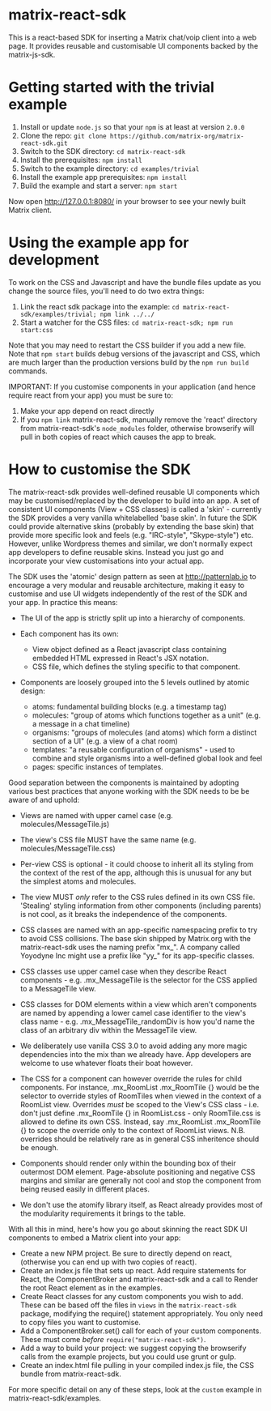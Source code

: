 matrix-react-sdk
================

This is a react-based SDK for inserting a Matrix chat/voip client into a web page.
It provides reusable and customisable UI components backed by the matrix-js-sdk.

Getting started with the trivial example
========================================

1. Install or update `node.js` so that your `npm` is at least at version `2.0.0`
2. Clone the repo: `git clone https://github.com/matrix-org/matrix-react-sdk.git` 
3. Switch to the SDK directory: `cd matrix-react-sdk`
4. Install the prerequisites: `npm install`
5. Switch to the example directory: `cd examples/trivial`
6. Install the example app prerequisites: `npm install`
7. Build the example and start a server: `npm start`

Now open http://127.0.0.1:8080/ in your browser to see your newly built
Matrix client.

Using the example app for development
=====================================

To work on the CSS and Javascript and have the bundle files update as you
change the source files, you'll need to do two extra things:

1. Link the react sdk package into the example:
   `cd matrix-react-sdk/examples/trivial; npm link ../../`
2. Start a watcher for the CSS files:
   `cd matrix-react-sdk; npm run start:css`

Note that you may need to restart the CSS builder if you add a new file. Note
that `npm start` builds debug versions of the javascript and CSS, which are
much larger than the production versions build by the `npm run build` commands.

IMPORTANT: If you customise components in your application (and hence require
react from your app) you must be sure to:

1. Make your app depend on react directly
2. If you `npm link` matrix-react-sdk, manually remove the 'react' directory
   from matrix-react-sdk's `node_modules` folder, otherwise browserify will
   pull in both copies of react which causes the app to break.

How to customise the SDK
========================

The matrix-react-sdk provides well-defined reusable UI components which may be
customised/replaced by the developer to build into an app.  A set of consistent
UI components (View + CSS classes) is called a 'skin' - currently the SDK
provides a very vanilla whitelabelled 'base skin'.  In future the SDK could
provide alternative skins (probably by extending the base skin) that provide more
specific look and feels (e.g. "IRC-style", "Skype-style") etc.  However, unlike
Wordpress themes and similar, we don't normally expect app developers to define
reusable skins.  Instead you just go and incorporate your view customisations
into your actual app.

The SDK uses the 'atomic' design pattern as seen at http://patternlab.io to
encourage a very modular and reusable architecture, making it easy to
customise and use UI widgets independently of the rest of the SDK and your app.
In practice this means:

 * The UI of the app is strictly split up into a hierarchy of components.
 
 * Each component has its own:
   * View object defined as a React javascript class containing embedded
     HTML expressed in React's JSX notation.
   * CSS file, which defines the styling specific to that component.
 
 * Components are loosely grouped into the 5 levels outlined by atomic design:
   * atoms: fundamental building blocks (e.g. a timestamp tag)
   * molecules: "group of atoms which functions together as a unit"
     (e.g. a message in a chat timeline)
   * organisms: "groups of molecules (and atoms) which form a distinct section
     of a UI" (e.g. a view of a chat room)
   * templates: "a reusable configuration of organisms" - used to combine and
     style organisms into a well-defined global look and feel
   * pages: specific instances of templates.

 Good separation between the components is maintained by adopting various best
 practices that anyone working with the SDK needs to be be aware of and uphold:

  * Views are named with upper camel case (e.g. molecules/MessageTile.js)

  * The view's CSS file MUST have the same name (e.g. molecules/MessageTile.css)

  * Per-view CSS is optional - it could choose to inherit all its styling from
    the context of the rest of the app, although this is unusual for any but 
    the simplest atoms and molecules.

  * The view MUST *only* refer to the CSS rules defined in its own CSS file.
    'Stealing' styling information from other components (including parents)
    is not cool, as it breaks the independence of the components.

  * CSS classes are named with an app-specific namespacing prefix to try to avoid
    CSS collisions.  The base skin shipped by Matrix.org with the matrix-react-sdk
    uses the naming prefix "mx_".  A company called Yoyodyne Inc might use a
    prefix like "yy_" for its app-specific classes.

  * CSS classes use upper camel case when they describe React components - e.g.
    .mx_MessageTile is the selector for the CSS applied to a MessageTile view.

  * CSS classes for DOM elements within a view which aren't components are named
    by appending a lower camel case identifier to the view's class name - e.g.
    .mx_MessageTile_randomDiv is how you'd name the class of an arbitrary div
    within the MessageTile view.

  * We deliberately use vanilla CSS 3.0 to avoid adding any more magic
    dependencies into the mix than we already have.  App developers are welcome
    to use whatever floats their boat however.

  * The CSS for a component can however override the rules for child components.
    For instance, .mx_RoomList .mx_RoomTile {} would be the selector to override
    styles of RoomTiles when viewed in the context of a RoomList view.
    Overrides *must* be scoped to the View's CSS class - i.e. don't just define
    .mx_RoomTile {} in RoomList.css - only RoomTile.css is allowed to define its
    own CSS.  Instead, say .mx_RoomList .mx_RoomTile {} to scope the override
    only to the context of RoomList views.  N.B. overrides should be relatively
    rare as in general CSS inheritence should be enough.

  * Components should render only within the bounding box of their outermost DOM
    element. Page-absolute positioning and negative CSS margins and similar are
    generally not cool and stop the component from being reused easily in
    different places.

  * We don't use the atomify library itself, as React already provides most
    of the modularity requirements it brings to the table.

With all this in mind, here's how you go about skinning the react SDK UI
components to embed a Matrix client into your app:

  * Create a new NPM project. Be sure to directly depend on react, (otherwise
    you can end up with two copies of react).
  * Create an index.js file that sets up react. Add require statements for
    React, the ComponentBroker and matrix-react-sdk and a call to Render
    the root React element as in the examples.
  * Create React classes for any custom components you wish to add. These
    can be based off the files in `views` in the `matrix-react-sdk` package,
    modifying the require() statement appropriately.
    You only need to copy files you want to customise.
  * Add a ComponentBroker.set() call for each of your custom components. These
    must come *before* `require("matrix-react-sdk")`.
  * Add a way to build your project: we suggest copying the browserify calls
    from the example projects, but you could use grunt or gulp.
  * Create an index.html file pulling in your compiled index.js file, the
    CSS bundle from matrix-react-sdk.

For more specific detail on any of these steps, look at the `custom` example in
matrix-react-sdk/examples.
